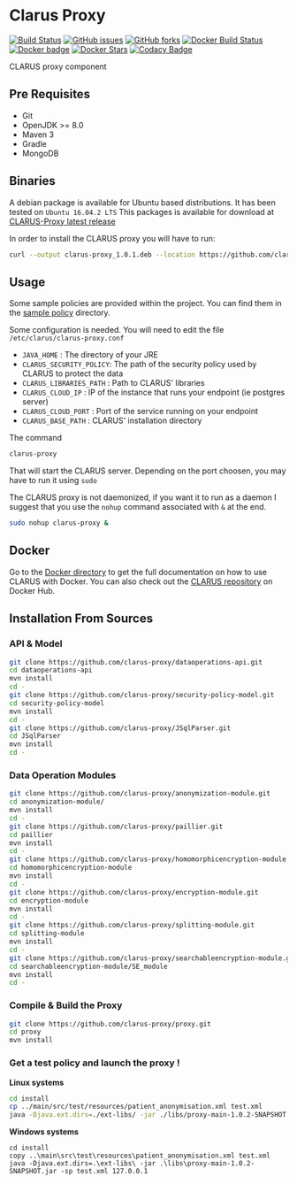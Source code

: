
# Clarus Proxy

[![Build Status](https://travis-ci.org/clarus-proxy/proxy.svg?branch=develop)](https://travis-ci.org/clarus-proxy/proxy)
[![GitHub issues](https://img.shields.io/github/issues/clarus-proxy/proxy.svg)](https://github.com/clarus-proxy/proxy/issues)
[![GitHub forks](https://img.shields.io/github/forks/clarus-proxy/proxy.svg)](https://github.com/clarus-proxy/proxy/network)
[![Docker Build Status](https://img.shields.io/docker/build/clarus/proxy.svg)](https://hub.docker.com/r/clarus/proxy/)
[![Docker badge](https://img.shields.io/docker/pulls/clarus/proxy.svg)](https://hub.docker.com/r/clarus/proxy/)
[![Docker Stars](https://img.shields.io/docker/stars/clarus/proxy.svg)](https://hub.docker.com/r/clarus/proxy/)
[![Codacy Badge](https://api.codacy.com/project/badge/Grade/c40f325801064603ba1153fed927dd77)](https://www.codacy.com/app/romain-ferrari/proxy?utm_source=github.com&amp;utm_medium=referral&amp;utm_content=clarus-proxy/proxy&amp;utm_campaign=Badge_Grade)

CLARUS proxy component

## Pre Requisites

* Git
* OpenJDK >= 8.0
* Maven 3
* Gradle
* MongoDB

## Binaries

A debian package is available for Ubuntu based distributions. It has been tested on `Ubuntu 16.04.2 LTS` This packages is available for download at [CLARUS-Proxy latest release ](https://github.com/clarus-proxy/proxy/releases/latest)

In order to install the CLARUS proxy you will have to run:

```bash
curl --output clarus-proxy_1.0.1.deb --location https://github.com/clarus-proxy/proxy/releases/download/v1.0.1/clarus-proxy_1.0.1.deb && sudo apt install -y ./clarus-proxy_1.0.1.deb
````

## Usage

Some sample policies are provided within the project. You can find them in the [sample policy](main/src/test/resources) directory.

Some configuration is needed. You will need to edit the file `/etc/clarus/clarus-proxy.conf`

* `JAVA_HOME` : The directory of your JRE
* `CLARUS_SECURITY_POLICY`: The path of the security policy used by CLARUS to protect the data
* `CLARUS_LIBRARIES_PATH` : Path to CLARUS' libraries
* `CLARUS_CLOUD_IP` : IP of the instance that runs your endpoint (ie postgres server)
* `CLARUS_CLOUD_PORT` : Port of the service running on your endpoint
* `CLARUS_BASE_PATH` : CLARUS' installation directory

The command 
```bash
clarus-proxy
``` 
That will start the CLARUS server. Depending on the port choosen, you may have to run it using `sudo` 

The CLARUS proxy is not daemonized, if you want it to run as a daemon I suggest that you use the `nohup` command associated with `&` at the end.

```bash
sudo nohup clarus-proxy &
``` 

## Docker

Go to the [Docker directory](docker/) to get the full documentation on how to use CLARUS with Docker. You can also check out the [CLARUS repository](https://hub.docker.com/r/clarus/proxy/) on Docker Hub.

## Installation From Sources

### API & Model

```bash
git clone https://github.com/clarus-proxy/dataoperations-api.git
cd dataoperations-api
mvn install
cd -
git clone https://github.com/clarus-proxy/security-policy-model.git
cd security-policy-model
mvn install
cd -
git clone https://github.com/clarus-proxy/JSqlParser.git
cd JSqlParser
mvn install
cd -
````

### Data Operation Modules

```bash
git clone https://github.com/clarus-proxy/anonymization-module.git
cd anonymization-module/
mvn install
cd -
git clone https://github.com/clarus-proxy/paillier.git
cd paillier
mvn install
cd -
git clone https://github.com/clarus-proxy/homomorphicencryption-module.git
cd homomorphicencryption-module
mvn install
cd -
git clone https://github.com/clarus-proxy/encryption-module.git
cd encryption-module
mvn install
cd -
git clone https://github.com/clarus-proxy/splitting-module.git
cd splitting-module
mvn install
cd -
git clone https://github.com/clarus-proxy/searchableencryption-module.git
cd searchableencryption-module/SE_module
mvn install
cd -
````

### Compile & Build the Proxy

```bash
git clone https://github.com/clarus-proxy/proxy.git
cd proxy
mvn install
```

### Get a test policy and launch the proxy !

__Linux systems__

```bash
cd install
cp ../main/src/test/resources/patient_anonymisation.xml test.xml
java -Djava.ext.dirs=./ext-libs/ -jar ./libs/proxy-main-1.0.2-SNAPSHOT.jar -sp test.xml 127.0.0.1
```

__Windows systems__

```batch
cd install
copy ..\main\src\test\resources\patient_anonymisation.xml test.xml
java -Djava.ext.dirs=.\ext-libs\ -jar .\libs\proxy-main-1.0.2-SNAPSHOT.jar -sp test.xml 127.0.0.1
```
